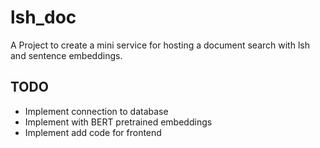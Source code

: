 # lsh_doc

A Project to create a mini service for hosting a document search with lsh and sentence embeddings.

## TODO

- Implement connection to database
- Implement with BERT pretrained embeddings
- Implement add code for frontend
